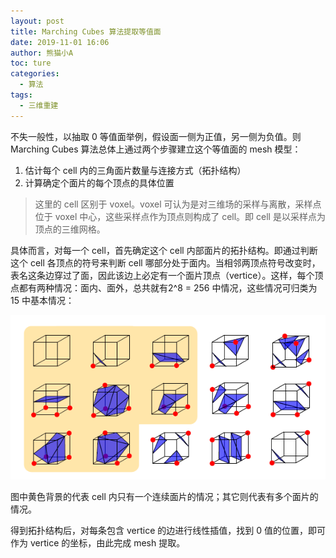 ```yaml
---
layout: post
title: Marching Cubes 算法提取等值面
date: 2019-11-01 16:06
author: 熊猫小A
toc: ture
categories: 
  - 算法
tags:
  - 三维重建
---
```


不失一般性，以抽取 0 等值面举例，假设面一侧为正值，另一侧为负值。则 Marching Cubes 算法总体上通过两个步骤建立这个等值面的 mesh 模型：

1. 估计每个 cell 内的三角面片数量与连接方式（拓扑结构）
2. 计算确定个面片的每个顶点的具体位置

>  这里的 cell 区别于 voxel。voxel 可认为是对三维场的采样与离散，采样点位于 voxel 中心，这些采样点作为顶点则构成了 cell。即 cell 是以采样点为顶点的三维网格。

具体而言，对每一个 cell，首先确定这个 cell 内部面片的拓扑结构。即通过判断这个 cell 各顶点的符号来判断 cell 哪部分处于面内。当相邻两顶点符号改变时，表名这条边穿过了面，因此该边上必定有一个面片顶点（vertice）。这样，每个顶点都有两种情况：面内、面外，总共就有2^8 = 256 中情况，这些情况可归类为 15 中基本情况：

![](./assets/Marchingcube.png)

图中黄色背景的代表 cell 内只有一个连续面片的情况；其它则代表有多个面片的情况。

得到拓扑结构后，对每条包含 vertice 的边进行线性插值，找到 0 值的位置，即可作为 vertice 的坐标，由此完成 mesh 提取。
